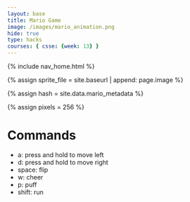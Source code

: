 ```yaml
---
layout: base
title: Mario Game
image: /images/mario_animation.png
hide: true
type: hacks
courses: { csse: {week: 13} }
---
```

<!-- Liquid:  statements -->

<!-- Include submenu from _includes to top of pages -->
{% include nav_home.html %}
<!--- Concatenation of site URL to frontmatter image  --->
{% assign sprite_file = site.baseurl | append: page.image %}
<!--- Has is a list variable containing mario metadata for sprite --->
{% assign hash = site.data.mario_metadata %}  
<!--- Size width/height of Sprit images --->
{% assign pixels = 256 %} 

<!--- HTML for page contains <p> tag named "Mario" and class properties for a "sprite"  -->

<p id="mario" class="sprite"></p>
  
<!--- Embedded Cascading Style Sheet (CSS) rules, 
        define how HTML elements look 
--->
<style>

  /*CSS style rules for the id and class of the sprite...
  */
  .sprite {
    height: {{pixels}}px;
    width: {{pixels}}px;
    background-image: url('{{sprite_file}}');
    background-repeat: no-repeat;
  }

  /*background position of sprite element
  */
  #mario {
    background-position: calc({{animations[0].col}} * {{pixels}} * -1px) calc({{animations[0].row}} * {{pixels}}* -1px);
  }
</style>

<!--- Embedded executable code--->
<script>
  ////////// convert YML hash to javascript key:value objects /////////

  var mario_metadata = {}; //key, value object
  {% for key in hash %}  
  
  var key = "{{key | first}}"  //key
  var values = {} //values object
  values["row"] = {{key.row}}
  values["col"] = {{key.col}}
  values["frames"] = {{key.frames}}
  mario_metadata[key] = values; //key with values added

  {% endfor %}

  ////////// game object for player /////////

  class Mario {
    constructor(meta_data) {
      this.tID = null;  //capture setInterval() task ID
      this.positionX = 0;  // current position of sprite in X direction
      this.currentSpeed = 0;
      this.marioElement = document.getElementById("mario"); //HTML element of sprite
      this.pixels = {{pixels}}; //pixel offset of images in the sprite, set by liquid constant
      this.interval = 100; //animation time interval
      this.obj = meta_data;
      this.marioElement.style.position = "absolute";
    }

    animate(obj, speed) {
      let frame = 0;
      const row = obj.row * this.pixels;
      this.currentSpeed = speed;

      this.tID = setInterval(() => {
        const col = (frame + obj.col) * this.pixels;
        this.marioElement.style.backgroundPosition = `-${col}px -${row}px`;
        this.marioElement.style.left = `${this.positionX}px`;

        this.positionX += speed;
        frame = (frame + 1) % obj.frames;

        const viewportWidth = window.innerWidth;
        if (this.positionX > viewportWidth - this.pixels) {
          document.documentElement.scrollLeft = this.positionX - viewportWidth + this.pixels;
        }
      }, this.interval);
    }

    startWalking() {
      this.stopAnimate();
      this.animate(this.obj["Walk"], 3);
    }

    startWalkingL() {
      this.stopAnimate();
      this.animate(this.obj["WalkL"], -3);
    }

    startRunning() {
      this.stopAnimate();
      this.animate(this.obj["Run1"], 6);
    }

    startRunningL(){
        this.stopAnimate();
        this.animate(this.obj["Run1L"], -6)
    }

    startPuffing() {
      this.stopAnimate();
      this.animate(this.obj["Puff"], 0);
    }

    startPuffingL() {
      this.stopAnimate();
      this.animate(this.obj["PuffL"], 0);
    }

    startCheering() {
      this.stopAnimate();
      this.animate(this.obj["Cheer"], 0);
    }

    startCheeringL() {
      this.stopAnimate();
      this.animate(this.obj["CheerL"], 0);
    }

    startFlipping() {
      this.stopAnimate();
      this.animate(this.obj["Flip"], 0);
    }
    startFlippingL() {
      this.stopAnimate();
      this.animate(this.obj["FlipL"], 0);
    }
    startResting() {
      this.stopAnimate();
      this.animate(this.obj["Rest"], 0);
    }

    startRestingL() {
      this.stopAnimate();
      this.animate(this.obj["RestL"], 0);
    }

    stopAnimate() {
      clearInterval(this.tID);
    }
  }

  const mario = new Mario(mario_metadata);
  
  let dKeyPressed = false;
  let aKeyPressed = false;


  ////////// event control /////////

  window.addEventListener("keydown", (event) => {
    if (event.key === "d") {
      event.preventDefault();
        if (!dKeyPressed) {
        aKeyPressed = false;
        dKeyPressed = true;
        mario.startWalking();
        } 
    } else if (event.key === "a") {
      event.preventDefault();
      if (!aKeyPressed) {
        dKeyPressed = false;
        aKeyPressed = true;
        mario.startWalkingL();
    }
    } else if (event.key === "Shift" && dKeyPressed) {
      dKeyPressed = false;
      event.preventDefault();
      mario.startRunning();
    } else if (event.key === "Shift" && aKeyPressed) {
      aKeyPressed = false;
      event.preventDefault();
      mario.startRunningL(); 
    } else if (event.key === "w" && dKeyPressed) {
      dKeyPressed = false;
      event.preventDefault();
      mario.startCheering();
    } else if (event.key === "w" && aKeyPressed) {
      aKeyPressed = false;
      event.preventDefault();
      mario.startCheeringL();
    } else if (event.key === " " && dKeyPressed) {
      dKeyPressed = false;
      event.preventDefault();
      mario.startFlipping();
    } else if (event.key === " " && aKeyPressed) {
      aKeyPressed = false;
      event.preventDefault();
      mario.startFlippingL();
    } else if (event.key === "p" && dKeyPressed) {
      dKeyPressed = false;
      event.preventDefault();
      mario.startPuffing();
    } else if (event.key === "p" && aKeyPressed) {
      aKeyPressed = false; 
      event.preventDefault();
      mario.startPuffingL();
    }
});

window.addEventListener("keyup", (event) => {
    if (event.key === "d") {
        dKeyPressed = false;
        mario.startResting();
    }
});

window.addEventListener("keyup", (event) => {
    if (event.key === "a") {
        aKeyPressed = false;
        mario.startRestingL();
    }
});

    

  //touch events that enable animations
  window.addEventListener("touchstart", (event) => {
    event.preventDefault(); // prevent default browser action
    if (event.touches[0].clientX > window.innerWidth / 2) {
      // move right
      if (currentSpeed === 0) { // if at rest, go to walking
        mario.startWalking();
      } else if (currentSpeed === 3) { // if walking, go to running
        mario.startRunning();
      }
    } else {
      // move left
      mario.startPuffing();
    }
  });

  //stop animation on window blur
  window.addEventListener("blur", () => {
    mario.stopAnimate();
  });

  //start animation on window focus
  window.addEventListener("focus", () => {
     mario.startFlipping();
  });

  //start animation on page load or page refresh
  document.addEventListener("DOMContentLoaded", () => {
    // adjust sprite size for high pixel density devices
    const scale = window.devicePixelRatio;
    const sprite = document.querySelector(".sprite");
    sprite.style.transform = `scale(${0.2 * scale})`;
    mario.startResting();
  });

</script>

# Commands
- a: press and hold to move left
- d: press and hold to move right
- space: flip
- w: cheer
- p: puff
- shift: run